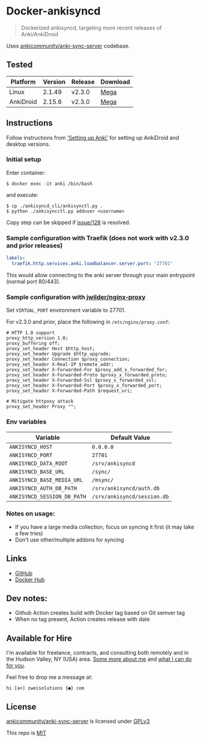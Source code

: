 # Docker-ankisyncd

> Dockerized ankisyncd, targeting more recent releases of Anki/AnkiDroid

Uses [ankicommunity/anki-sync-server](https://github.com/ankicommunity/anki-sync-server) codebase.

## Tested

| Platform  | Version | Release | Download                                                                          |
| --------- | ------- | ------- | --------------------------------------------------------------------------------- |
| Linux     | 2.1.49  | v2.3.0  | [Mega](https://mega.nz/file/gxsSDRjC#PsQiO3FGka_dMIeHOBOrnYejZiRrH4W5KXkKBjsOb9c) |
| AnkiDroid | 2.15.6  | v2.3.0  | [Mega](https://mega.nz/file/55lHFBDQ#ZH0okHe_rknOnuudQ0JmcfC51jhoDGdH6CJysIMG1Is) |

## Instructions

Follow instructions from ['Setting up Anki'](https://github.com/ankicommunity/anki-sync-server#setting-up-anki) for setting up AnkiDroid and desktop versions.

### Initial setup

Enter container:

```shell
$ docker exec -it anki /bin/bash
```

and execute:

```shell
$ cp ./ankisyncd_cli/ankisynctl.py .
$ python ./ankisyncctl.py adduser <username>
```

Copy step can be skipped if [issue/128](https://github.com/ankicommunity/anki-sync-server/issues/128) is resolved.

### Sample configuration with Traefik (does not work with v2.3.0 and prior releases)

```yaml
labels:
  traefik.http.services.anki.loadbalancer.server.port: "27701"
```

This would allow connecting to the anki server through your main entrypoint (normal port 80/443).

### Sample configuration with [jwilder/nginx-proxy](https://hub.docker.com/r/jwilder/nginx-proxy)

Set `VIRTUAL_PORT` environment variable to 27701.

For v2.3.0 and prior, place the following in `/etc/nginx/proxy.conf`:

```nginx
# HTTP 1.0 support
proxy_http_version 1.0;
proxy_buffering off;
proxy_set_header Host $http_host;
proxy_set_header Upgrade $http_upgrade;
proxy_set_header Connection $proxy_connection;
proxy_set_header X-Real-IP $remote_addr;
proxy_set_header X-Forwarded-For $proxy_add_x_forwarded_for;
proxy_set_header X-Forwarded-Proto $proxy_x_forwarded_proto;
proxy_set_header X-Forwarded-Ssl $proxy_x_forwarded_ssl;
proxy_set_header X-Forwarded-Port $proxy_x_forwarded_port;
proxy_set_header X-Forwarded-Path $request_uri;

# Mitigate httpoxy attack
proxy_set_header Proxy "";
```

### Env variables

| Variable                    | Default Value               |
| --------------------------- | --------------------------- |
| `ANKISYNCD_HOST`            | `0.0.0.0`                   |
| `ANKISYNCD_PORT`            | `27701`                     |
| `ANKISYNCD_DATA_ROOT`       | `/srv/ankisyncd`            |
| `ANKISYNCD_BASE_URL`        | `/sync/`                    |
| `ANKISYNCD_BASE_MEDIA_URL`  | `/msync/`                   |
| `ANKISYNCD_AUTH_DB_PATH`    | `/srv/ankisyncd/auth.db`    |
| `ANKISYNCD_SESSION_DB_PATH` | `/srv/ankisyncd/session.db` |

### Notes on usage:

- If you have a large media collection, focus on syncing it first (it may take a few tries)
- Don't use other/multiple addons for syncing

## Links

- [GitHub](https://github.com/Zweihander-Main/docker-ankisyncd)
- [Docker Hub](https://hub.docker.com/r/zweizs/docker-ankisyncd)

## Dev notes:

- Github Action creates build with Docker tag based on Git semver tag
- When no tag present, Action creates release with date

## Available for Hire

I'm available for freelance, contracts, and consulting both remotely and in the Hudson Valley, NY (USA) area. [Some more about me](https://www.zweisolutions.com/about.html) and [what I can do for you](https://www.zweisolutions.com/services.html).

Feel free to drop me a message at:

```
hi [a+] zweisolutions {●} com
```

## License

[ankicommunity/anki-sync-server](https://github.com/ankicommunity/anki-sync-server) is licensed under [GPLv3](https://github.com/ankicommunity/anki-sync-server/blob/develop/COPYING)

This repo is [MIT](../LICENSE)
